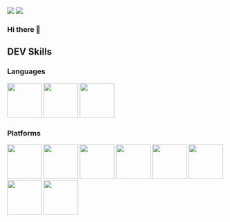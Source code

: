 <a href="https://khjtech.tistory.com" target="_blank"><img src="https://img.shields.io/badge/blog-000000?style=flat-square&logo=Tistory&logoColor=white"/></a>
<img src="https://img.shields.io/badge/icon0320@naver.com-03C75A?style=flat-square&logo=Naver&logoColor=white"/>

### Hi there 👋

## DEV Skills
### Languages
<p>
  <img src="http://1.234.189.11/gitlogo/Java-e.png" style="height:80px;">
  <img src="http://1.234.189.11/gitlogo/javascript.png" style="height:80px;">
  <img src="http://1.234.189.11/gitlogo/sql.png" style="height:80px;">
</p>

### Platforms 
<p>
  <img src="http://1.234.189.11/gitlogo/spring.png" style="height:80px;">
  <img src="http://1.234.189.11/gitlogo/springbooticon.png" style="height:80px;">
  <img src="http://1.234.189.11/gitlogo/springdata.png" style="height:80px;">
  <img src="http://1.234.189.11/gitlogo/springsecurity.png" style="height:80px;">
  <img src="http://1.234.189.11/gitlogo/docker.png" style="height:80px;">
  <img src="http://1.234.189.11/gitlogo/jenkins.png" style="height:80px;">
  <img src="http://1.234.189.11/gitlogo/querydsl.png" style="height:80px;">
  <img src="http://1.234.189.11/gitlogo/Flyway_logo.png" style="height:80px;">
</P>



<!--
**icon7777/icon7777** is a ✨ _special_ ✨ repository because its `README.md` (this file) appears on your GitHub profile.

![Anurag's GitHub stats](https://github-readme-stats.vercel.app/api?username=icon7777&show_icons=true&theme=radical)

Here are some ideas to get you started:

- 🔭 I’m currently working on ...
- 🌱 I’m currently learning ...
- 👯 I’m looking to collaborate on ...
- 🤔 I’m looking for help with ...
- 💬 Ask me about ...
- 📫 How to reach me: ...
- 😄 Pronouns: ...
- ⚡ Fun fact: ...
-->
